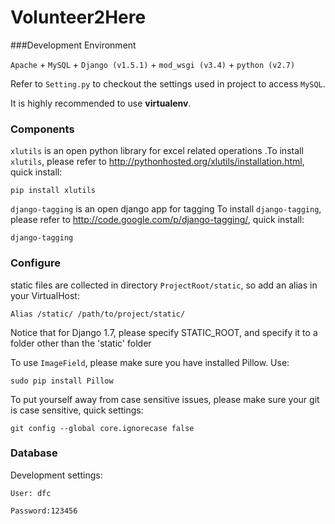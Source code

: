 Volunteer2Here
===========

###Development Environment

`Apache` + `MySQL` + `Django (v1.5.1)` + `mod_wsgi (v3.4)` + `python (v2.7)`

Refer to `Setting.py` to checkout the settings used in project to access `MySQL`.

It is highly recommended to use **virtualenv**.

### Components

`xlutils` is an open python library for excel related operations
.To install `xlutils`, please refer to http://pythonhosted.org/xlutils/installation.html, quick install:

	pip install xlutils

`django-tagging` is an open django app for tagging
To install `django-tagging`, please refer to http://code.google.com/p/django-tagging/, quick install:

	django-tagging

### Configure

static files are collected in directory `ProjectRoot/static`, so add an alias in your VirtualHost:

	Alias /static/ /path/to/project/static/
	
Notice that for Django 1.7, please specify STATIC_ROOT, and specify it to a folder other than the 'static' folder



To use `ImageField`, please make sure you have installed Pillow. Use:
	
	sudo pip install Pillow
	
To put yourself away from case sensitive issues, please make sure your git is case sensitive, quick settings:
	
	git config --global core.ignorecase false


### Database

Development settings: 

	User: dfc 
	
	Password:123456
